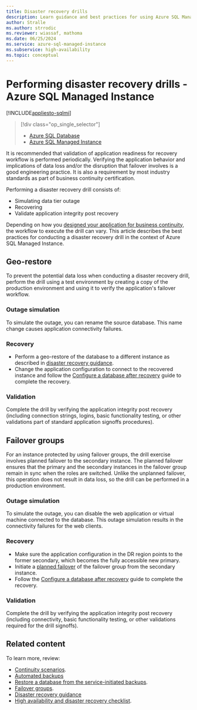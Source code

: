 ```yaml
---
title: Disaster recovery drills
description: Learn guidance and best practices for using Azure SQL Managed Instance to perform disaster recovery drills.
author: Stralle
ms.author: strrodic
ms.reviewer: wiassaf, mathoma
ms.date: 06/25/2024
ms.service: azure-sql-managed-instance
ms.subservice: high-availability
ms.topic: conceptual
---
```

# Performing disaster recovery drills - Azure SQL Managed Instance
[!INCLUDE[appliesto-sqlmi](../includes/appliesto-sqlmi.md)]

> [!div class="op_single_selector"]
> * [Azure SQL Database](../database/disaster-recovery-drills.md?view=azuresql-db&preserve-view=true)
> * [Azure SQL Managed Instance](disaster-recovery-drills.md?view=azuresql-mi&preserve-view=true)

It is recommended that validation of application readiness for recovery workflow is performed periodically. Verifying the application behavior and implications of data loss and/or the disruption that failover involves is a good engineering practice. It is also a requirement by most industry standards as part of business continuity certification.

Performing a disaster recovery drill consists of:

* Simulating data tier outage
* Recovering
* Validate application integrity post recovery

Depending on how you [designed your application for business continuity](business-continuity-high-availability-disaster-recover-hadr-overview.md), the workflow to execute the drill can vary. This article describes the best practices for conducting a disaster recovery drill in the context of Azure SQL Managed Instance.

## Geo-restore

To prevent the potential data loss when conducting a disaster recovery drill, perform the drill using a test environment by creating a copy of the production environment and using it to verify the application's failover workflow.

### Outage simulation

To simulate the outage, you can rename the source database. This name change causes application connectivity failures.

### Recovery

* Perform a geo-restore of the database to a different instance as described in [disaster recovery guidance](disaster-recovery-guidance.md).
* Change the application configuration to connect to the recovered instance and follow the [Configure a database after recovery](disaster-recovery-guidance.md#configure-your-database-after-recovery) guide to complete the recovery.

### Validation

Complete the drill by verifying the application integrity post recovery (including connection strings, logins, basic functionality testing, or other validations part of standard application signoffs procedures).

## Failover groups

For an instance protected by using failover groups, the drill exercise involves planned failover to the secondary instance. The planned failover ensures that the primary and the secondary instances in the failover group remain in sync when the roles are switched. Unlike the unplanned failover, this operation does not result in data loss, so the drill can be performed in a production environment.

### Outage simulation

To simulate the outage, you can disable the web application or virtual machine connected to the database. This outage simulation results in the connectivity failures for the web clients.

### Recovery

* Make sure the application configuration in the DR region points to the former secondary, which becomes the fully accessible new primary.
* Initiate a [planned failover](failover-group-configure-sql-mi.md#test-failover) of the failover group from the secondary instance.
* Follow the [Configure a database after recovery](disaster-recovery-guidance.md) guide to complete the recovery.

### Validation

Complete the drill by verifying the application integrity post recovery (including connectivity, basic functionality testing, or other validations required for the drill signoffs).

## Related content

To learn more, review: 

* [Continuity scenarios](business-continuity-high-availability-disaster-recover-hadr-overview.md).
* [Automated backups](automated-backups-overview.md)
* [Restore a database from the service-initiated backups](recovery-using-backups.md).
* [Failover groups](failover-group-sql-mi.md).
* [Disaster recovery guidance](disaster-recovery-guidance.md)  
* [High availability and disaster recovery checklist](high-availability-disaster-recovery-checklist.md). 
